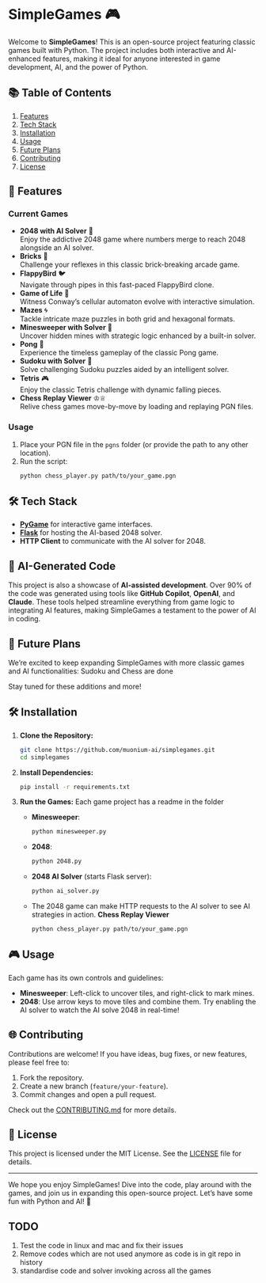 # SimpleGames 🎮

Welcome to **SimpleGames**! This is an open-source project featuring classic games built with Python. The project includes both interactive and AI-enhanced features, making it ideal for anyone interested in game development, AI, and the power of Python.

## 📚 Table of Contents

1. [Features](#features)
2. [Tech Stack](#tech-stack)
3. [Installation](#installation)
4. [Usage](#usage)
5. [Future Plans](#future-plans)
6. [Contributing](#contributing)
7. [License](#license)

## 🌟 Features

### Current Games
- **2048 with AI Solver** 🔢  
  Enjoy the addictive 2048 game where numbers merge to reach 2048 alongside an AI solver.
- **Bricks** 🧱  
  Challenge your reflexes in this classic brick-breaking arcade game.
- **FlappyBird** 🐦  
  Navigate through pipes in this fast-paced FlappyBird clone.
- **Game of Life** 🧬  
  Witness Conway’s cellular automaton evolve with interactive simulation.
- **Mazes** 🌀  
  Tackle intricate maze puzzles in both grid and hexagonal formats.
- **Minesweeper with Solver** 🧩  
  Uncover hidden mines with strategic logic enhanced by a built-in solver.
- **Pong** 🏓  
  Experience the timeless gameplay of the classic Pong game.
- **Sudoku with Solver** 🔢  
  Solve challenging Sudoku puzzles aided by an intelligent solver.
- **Tetris** 🎮  
  Enjoy the classic Tetris challenge with dynamic falling pieces.
- **Chess Replay Viewer** ♔♕  
  Relive chess games move-by-move by loading and replaying PGN files.

### Usage
1. Place your PGN file in the `pgns` folder (or provide the path to any other location).
2. Run the script:
   ```bash
   python chess_player.py path/to/your_game.pgn
   ```

## 🛠️ Tech Stack

- **[PyGame](https://www.pygame.org/)** for interactive game interfaces.
- **[Flask](https://flask.palletsprojects.com/)** for hosting the AI-based 2048 solver.
- **HTTP Client** to communicate with the AI solver for 2048.

## 🤖 AI-Generated Code

This project is also a showcase of **AI-assisted development**. Over 90% of the code was generated using tools like **GitHub Copilot**, **OpenAI**, and **Claude**. These tools helped streamline everything from game logic to integrating AI features, making SimpleGames a testament to the power of AI in coding.

## 🚀 Future Plans

We’re excited to keep expanding SimpleGames with more classic games and AI functionalities:
Sudoku and Chess are done

Stay tuned for these additions and more!

## 🛠️ Installation

1. **Clone the Repository:**
   ```bash
   git clone https://github.com/muonium-ai/simplegames.git
   cd simplegames
   ```

2. **Install Dependencies:**
   ```bash
   pip install -r requirements.txt
   ```

3. **Run the Games:**
Each game project has a readme in the folder
   - **Minesweeper**:
     ```bash
     python minesweeper.py
     ```
   - **2048**:
     ```bash
     python 2048.py
     ```
   - **2048 AI Solver** (starts Flask server):
     ```bash
     python ai_solver.py
     ```
   - The 2048 game can make HTTP requests to the AI solver to see AI strategies in action.
   **Chess Replay Viewer**
      ```bash
      python chess_player.py path/to/your_game.pgn
      ```

## 🎮 Usage

Each game has its own controls and guidelines:

- **Minesweeper**: Left-click to uncover tiles, and right-click to mark mines.
- **2048**: Use arrow keys to move tiles and combine them. Try enabling the AI solver to watch the AI solve 2048 in real-time!

## 🌐 Contributing

Contributions are welcome! If you have ideas, bug fixes, or new features, please feel free to:

1. Fork the repository.
2. Create a new branch (`feature/your-feature`).
3. Commit changes and open a pull request.

Check out the [CONTRIBUTING.md](CONTRIBUTING.md) for more details.

## 📝 License

This project is licensed under the MIT License. See the [LICENSE](LICENSE) file for details.

---

We hope you enjoy SimpleGames! Dive into the code, play around with the games, and join us in expanding this open-source project. Let’s have some fun with Python and AI! 🚀


## TODO

1. Test the code in linux and mac and fix their issues
2. Remove codes which are not used anymore as code is in git repo in history
3. standardise code and solver invoking across all the games